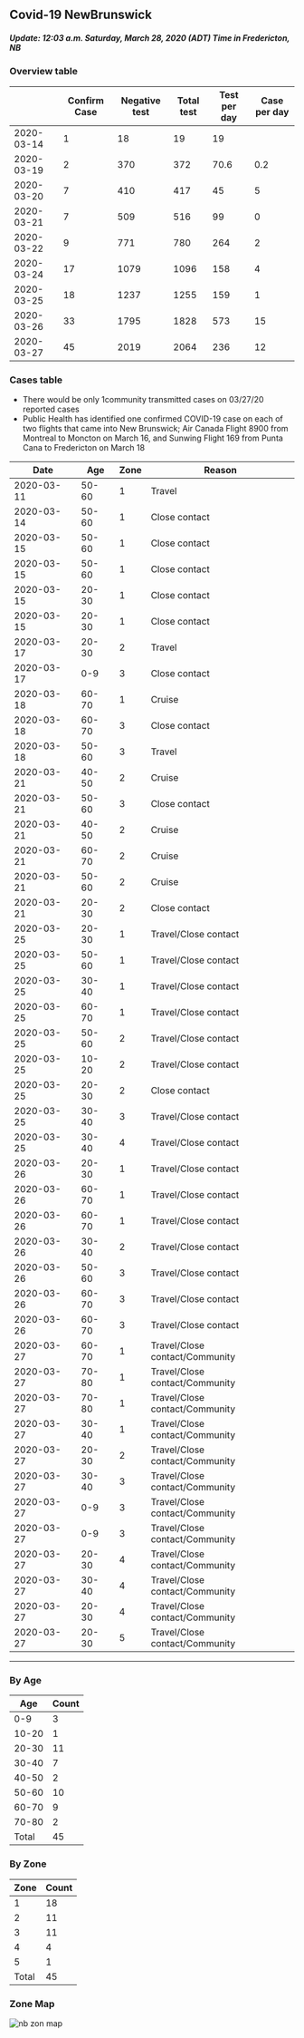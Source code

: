 ## Covid-19 NewBrunswick 
##### Update: 12:03 a.m. Saturday, March 28, 2020 (ADT) Time in Fredericton, NB
### Overview table

|            | Confirm Case | Negative test | Total test | Test per day | Case per day |
| ---------- | ------------ | ------------- | ---------- | ------------ | ------------ |
| 2020-03-14 | 1            | 18            | 19         | 19           |              |
| 2020-03-19 | 2            | 370           | 372        | 70.6         | 0.2          |
| 2020-03-20 | 7            | 410           | 417        | 45           | 5            |
| 2020-03-21 | 7            | 509           | 516        | 99           | 0            |
| 2020-03-22 | 9            | 771           | 780        | 264          | 2            |
| 2020-03-24 | 17           | 1079          | 1096       | 158          | 4            |
| 2020-03-25 | 18           | 1237          | 1255       | 159          | 1            |
| 2020-03-26 | 33           | 1795          | 1828       | 573          | 15           |
| 2020-03-27 | 45           | 2019          | 2064       | 236          | 12           |

### Cases table

* There would be only 1community transmitted cases on 03/27/20 reported cases
* Public Health has identified one confirmed COVID-19 case on each of two flights that came into New Brunswick; Air Canada Flight 8900 from Montreal to Moncton on March 16, and Sunwing Flight 169 from Punta Cana to Fredericton on March 18

| Date       | Age   | Zone | Reason                          |
| ---------- | ----- | ---- | ------------------------------- |
| 2020-03-11 | 50-60 | 1    | Travel                          |
| 2020-03-14 | 50-60 | 1    | Close contact                   |
| 2020-03-15 | 50-60 | 1    | Close contact                   |
| 2020-03-15 | 50-60 | 1    | Close contact                   |
| 2020-03-15 | 20-30 | 1    | Close contact                   |
| 2020-03-15 | 20-30 | 1    | Close contact                   |
| 2020-03-17 | 20-30 | 2    | Travel                          |
| 2020-03-17 | 0-9   | 3    | Close contact                   |
| 2020-03-18 | 60-70 | 1    | Cruise                          |
| 2020-03-18 | 60-70 | 3    | Close contact                   |
| 2020-03-18 | 50-60 | 3    | Travel                          |
| 2020-03-21 | 40-50 | 2    | Cruise                          |
| 2020-03-21 | 50-60 | 3    | Close contact                   |
| 2020-03-21 | 40-50 | 2    | Cruise                          |
| 2020-03-21 | 60-70 | 2    | Cruise                          |
| 2020-03-21 | 50-60 | 2    | Cruise                          |
| 2020-03-21 | 20-30 | 2    | Close contact                   |
| 2020-03-25 | 20-30 | 1    | Travel/Close contact            |
| 2020-03-25 | 50-60 | 1    | Travel/Close contact            |
| 2020-03-25 | 30-40 | 1    | Travel/Close contact            |
| 2020-03-25 | 60-70 | 1    | Travel/Close contact            |
| 2020-03-25 | 50-60 | 2    | Travel/Close contact            |
| 2020-03-25 | 10-20 | 2    | Travel/Close contact            |
| 2020-03-25 | 20-30 | 2    | Close contact                   |
| 2020-03-25 | 30-40 | 3    | Travel/Close contact            |
| 2020-03-25 | 30-40 | 4    | Travel/Close contact            |
| 2020-03-26 | 20-30 | 1    | Travel/Close contact            |
| 2020-03-26 | 60-70 | 1    | Travel/Close contact            |
| 2020-03-26 | 60-70 | 1    | Travel/Close contact            |
| 2020-03-26 | 30-40 | 2    | Travel/Close contact            |
| 2020-03-26 | 50-60 | 3    | Travel/Close contact            |
| 2020-03-26 | 60-70 | 3    | Travel/Close contact            |
| 2020-03-26 | 60-70 | 3    | Travel/Close contact            |
| 2020-03-27 | 60-70 | 1    | Travel/Close contact/Community  |
| 2020-03-27 | 70-80 | 1    | Travel/Close  contact/Community |
| 2020-03-27 | 70-80 | 1    | Travel/Close  contact/Community |
| 2020-03-27 | 30-40 | 1    | Travel/Close  contact/Community |
| 2020-03-27 | 20-30 | 2    | Travel/Close  contact/Community |
| 2020-03-27 | 30-40 | 3    | Travel/Close  contact/Community |
| 2020-03-27 | 0-9   | 3    | Travel/Close  contact/Community |
| 2020-03-27 | 0-9   | 3    | Travel/Close  contact/Community |
| 2020-03-27 | 20-30 | 4    | Travel/Close  contact/Community |
| 2020-03-27 | 30-40 | 4    | Travel/Close  contact/Community |
| 2020-03-27 | 20-30 | 4    | Travel/Close  contact/Community |
| 2020-03-27 | 20-30 | 5    | Travel/Close  contact/Community |

------

### By Age

| Age   | Count |
| ----- | ----- |
| 0-9   | 3     |
| 10-20 | 1     |
| 20-30 | 11    |
| 30-40 | 7     |
| 40-50 | 2     |
| 50-60 | 10    |
| 60-70 | 9     |
| 70-80 | 2     |
| Total | 45    |

### By Zone

| Zone  | Count |
| ----- | ----- |
| 1     | 18    |
| 2     | 11    |
| 3     | 11    |
| 4     | 4     |
| 5     | 1     |
| Total | 45    |

### Zone Map
![nb zon map](https://github.com/zhongziyun1993/NewBrunswickCovid19/blob/master/image/nb_zone_map.png)
